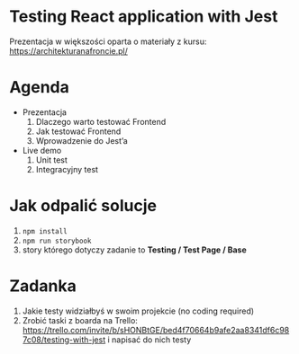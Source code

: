 # Testing React application with Jest

Prezentacja w większości oparta o materiały z kursu: https://architekturanafroncie.pl/

# Agenda

- Prezentacja
  1. Dlaczego warto testować Frontend
  2. Jak testować Frontend
  3. Wprowadzenie do Jest’a
- Live demo
  1. Unit test
  2. Integracyjny test

# Jak odpalić solucje

1. `npm install`
2. `npm run storybook`
3. story którego dotyczy zadanie to **Testing / Test Page / Base**

# Zadanka

1. Jakie testy widziałbyś w swoim projekcie (no coding required)
2. Zrobić taski z boarda na Trello: https://trello.com/invite/b/sHONBtGE/bed4f70664b9afe2aa8341df6c987c08/testing-with-jest i napisać do nich testy
